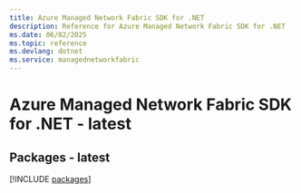 ```yaml
---
title: Azure Managed Network Fabric SDK for .NET
description: Reference for Azure Managed Network Fabric SDK for .NET
ms.date: 06/02/2025
ms.topic: reference
ms.devlang: dotnet
ms.service: managednetworkfabric
---
```

# Azure Managed Network Fabric SDK for .NET - latest
## Packages - latest
[!INCLUDE [packages](managed-network-fabric-index.md)]